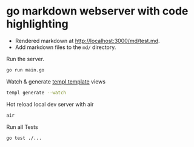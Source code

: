 # go markdown webserver with code highlighting
- Rendered markdown at [http://localhost:3000/md/test.md](http://localhost:3000/md/test.md).
- Add markdown files to the `md/` directory.

Run the server. 
```bash
go run main.go
```

Watch & generate [templ template](https://templ.guide/quick-start/installation) views
```bash
templ generate --watch
```

Hot reload local dev server with air
```bash
air
```

Run all Tests
```bash
go test ./...
```
